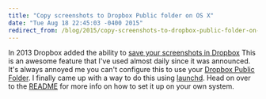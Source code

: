 ```yaml
---
title: "Copy screenshots to Dropbox Public folder on OS X"
date: "Tue Aug 18 22:45:03 -0400 2015"
redirect_from: /blog/2015/copy-screenshots-to-dropbox-public-folder-on-os-x.html
---
```


In 2013 Dropbox added the ability to [save your screenshots in Dropbox][] This
is an awesome feature that I've used almost daily since it was announced. It's
always annoyed me you can't configure this to use your [Dropbox Public
Folder][]. I finally came up with a way to do this using [launchd][]. Head on
over to the [README][dropbox-screenshots-plist] for more info on how to set it
up on your own system.

[save your screenshots in Dropbox]: https://blogs.dropbox.com/dropbox/2013/09/save-your-screenshots-in-dropbox/
[Dropbox Public Folder]: https://www.dropbox.com/help/16
[launchd]: https://developer.apple.com/library/prerelease/mac/documentation/Darwin/Reference/ManPages/man8/launchd.8.html
[dropbox-screenshots-plist]: https://github.com/itspriddle/dropbox-screenshots-plist
